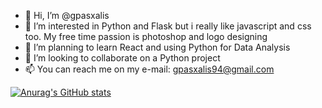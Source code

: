 - 👋 Hi, I’m @gpasxalis
- 👀 I’m interested in Python and Flask but i really like javascript and css too. My free time passion is photoshop and logo designing
- 🌱 I’m planning to learn React and using Python for Data Analysis
- 💞️ I’m looking to collaborate on a Python project
- 📫 You can reach me on my e-mail: gpasxalis94@gmail.com


[![Anurag's GitHub stats](https://github-readme-stats.vercel.app/api?username=gpasxalis)](https://github.com/anuraghazra/github-readme-stats)

<!---
gpasxalis/gpasxalis is a ✨ special ✨ repository because its `README.md` (this file) appears on your GitHub profile.
You can click the Preview link to take a look at your changes.
--->
